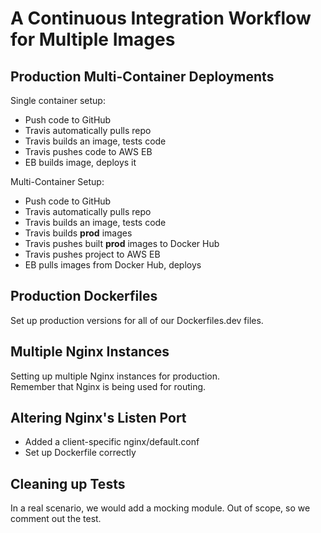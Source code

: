 # A Continuous Integration Workflow for Multiple Images

## Production Multi-Container Deployments

Single container setup: 
* Push code to GitHub
* Travis automatically pulls repo
* Travis builds an image, tests code
* Travis pushes code to AWS EB
* EB builds image, deploys it

Multi-Container Setup:  
* Push code to GitHub
* Travis automatically pulls repo
* Travis builds an image, tests code
* Travis builds **prod** images
* Travis pushes built **prod** images to Docker Hub
* Travis pushes project to AWS EB
* EB pulls images from Docker Hub, deploys

## Production Dockerfiles

Set up production versions for all of our Dockerfiles.dev files.

## Multiple Nginx Instances

Setting up multiple Nginx instances for production.  
Remember that Nginx is being used for routing.  

## Altering Nginx's Listen Port

* Added a client-specific nginx/default.conf
* Set up Dockerfile correctly

## Cleaning up Tests

In a real scenario, we would add a mocking module. Out of scope, so we comment out the test.
